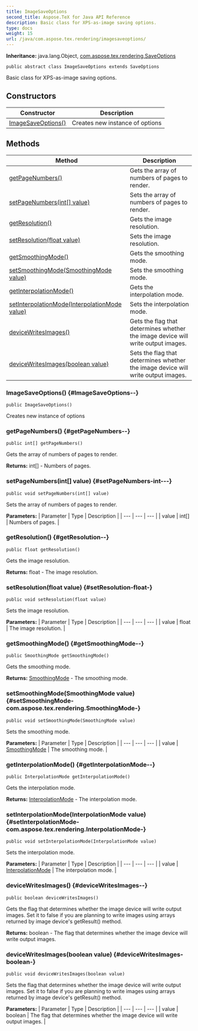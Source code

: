```yaml
---
title: ImageSaveOptions
second_title: Aspose.TeX for Java API Reference
description: Basic class for XPS-as-image saving options.
type: docs
weight: 15
url: /java/com.aspose.tex.rendering/imagesaveoptions/
---
```

**Inheritance:**
java.lang.Object, [com.aspose.tex.rendering.SaveOptions](../../com.aspose.tex.rendering/saveoptions)
```
public abstract class ImageSaveOptions extends SaveOptions
```

Basic class for XPS-as-image saving options.
## Constructors

| Constructor | Description |
| --- | --- |
| [ImageSaveOptions()](#ImageSaveOptions--) | Creates new instance of options |
## Methods

| Method | Description |
| --- | --- |
| [getPageNumbers()](#getPageNumbers--) | Gets the array of numbers of pages to render. |
| [setPageNumbers(int[] value)](#setPageNumbers-int---) | Sets the array of numbers of pages to render. |
| [getResolution()](#getResolution--) | Gets the image resolution. |
| [setResolution(float value)](#setResolution-float-) | Sets the image resolution. |
| [getSmoothingMode()](#getSmoothingMode--) | Gets the smoothing mode. |
| [setSmoothingMode(SmoothingMode value)](#setSmoothingMode-com.aspose.tex.rendering.SmoothingMode-) | Sets the smoothing mode. |
| [getInterpolationMode()](#getInterpolationMode--) | Gets the interpolation mode. |
| [setInterpolationMode(InterpolationMode value)](#setInterpolationMode-com.aspose.tex.rendering.InterpolationMode-) | Sets the interpolation mode. |
| [deviceWritesImages()](#deviceWritesImages--) | Gets the flag that determines whether the image device will write output images. |
| [deviceWritesImages(boolean value)](#deviceWritesImages-boolean-) | Sets the flag that determines whether the image device will write output images. |
### ImageSaveOptions() {#ImageSaveOptions--}
```
public ImageSaveOptions()
```


Creates new instance of options

### getPageNumbers() {#getPageNumbers--}
```
public int[] getPageNumbers()
```


Gets the array of numbers of pages to render.

**Returns:**
int[] - Numbers of pages.
### setPageNumbers(int[] value) {#setPageNumbers-int---}
```
public void setPageNumbers(int[] value)
```


Sets the array of numbers of pages to render.

**Parameters:**
| Parameter | Type | Description |
| --- | --- | --- |
| value | int[] | Numbers of pages. |

### getResolution() {#getResolution--}
```
public float getResolution()
```


Gets the image resolution.

**Returns:**
float - The image resolution.
### setResolution(float value) {#setResolution-float-}
```
public void setResolution(float value)
```


Sets the image resolution.

**Parameters:**
| Parameter | Type | Description |
| --- | --- | --- |
| value | float | The image resolution. |

### getSmoothingMode() {#getSmoothingMode--}
```
public SmoothingMode getSmoothingMode()
```


Gets the smoothing mode.

**Returns:**
[SmoothingMode](../../com.aspose.tex.rendering/smoothingmode) - The smoothing mode.
### setSmoothingMode(SmoothingMode value) {#setSmoothingMode-com.aspose.tex.rendering.SmoothingMode-}
```
public void setSmoothingMode(SmoothingMode value)
```


Sets the smoothing mode.

**Parameters:**
| Parameter | Type | Description |
| --- | --- | --- |
| value | [SmoothingMode](../../com.aspose.tex.rendering/smoothingmode) | The smoothing mode. |

### getInterpolationMode() {#getInterpolationMode--}
```
public InterpolationMode getInterpolationMode()
```


Gets the interpolation mode.

**Returns:**
[InterpolationMode](../../com.aspose.tex.rendering/interpolationmode) - The interpolation mode.
### setInterpolationMode(InterpolationMode value) {#setInterpolationMode-com.aspose.tex.rendering.InterpolationMode-}
```
public void setInterpolationMode(InterpolationMode value)
```


Sets the interpolation mode.

**Parameters:**
| Parameter | Type | Description |
| --- | --- | --- |
| value | [InterpolationMode](../../com.aspose.tex.rendering/interpolationmode) | The interpolation mode. |

### deviceWritesImages() {#deviceWritesImages--}
```
public boolean deviceWritesImages()
```


Gets the flag that determines whether the image device will write output images. Set it to  false  if you are planning to write images using arrays returned by image device's  getResult()  method.

**Returns:**
boolean - The flag that determines whether the image device will write output images.
### deviceWritesImages(boolean value) {#deviceWritesImages-boolean-}
```
public void deviceWritesImages(boolean value)
```


Sets the flag that determines whether the image device will write output images. Set it to  false  if you are planning to write images using arrays returned by image device's  getResult()  method.

**Parameters:**
| Parameter | Type | Description |
| --- | --- | --- |
| value | boolean | The flag that determines whether the image device will write output images. |

